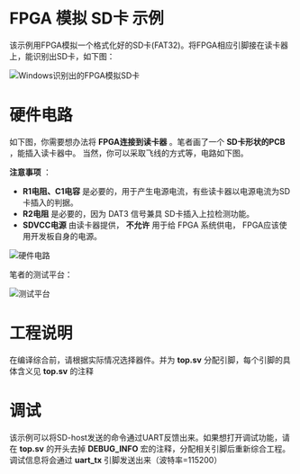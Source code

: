 FPGA 模拟 SD卡 示例
===========================

该示例用FPGA模拟一个格式化好的SD卡(FAT32)。将FPGA相应引脚接在读卡器上，能识别出SD卡，如下图：

![Windows识别出的FPGA模拟SD卡](https://github.com/WangXuan95/FPGA-SDcard-Simulator/blob/master/images/FakeSDcardResult.png)

# 硬件电路

如下图，你需要想办法将 **FPGA连接到读卡器** 。笔者画了一个 **SD卡形状的PCB** ，能插入读卡器中。 当然，你可以采取飞线的方式等，电路如下图。

**注意事项** ：

* **R1电阻、C1电容** 是必要的，用于产生电源电流，有些读卡器以电源电流为SD卡插入的判据。
* **R2电阻** 是必要的，因为 DAT3 信号兼具 SD卡插入上拉检测功能。
* **SDVCC电源** 由读卡器提供， **不允许** 用于给 FPGA 系统供电， FPGA应该使用开发板自身的电源。

![硬件电路](https://github.com/WangXuan95/FPGA-SDcard-Simulator/blob/master/images/FakeSD_sch.png)

笔者的测试平台：

![测试平台](https://github.com/WangXuan95/FPGA-SDcard-Simulator/blob/master/images/FakeSD_platform.png)

# 工程说明

在编译综合前，请根据实际情况选择器件。并为 **top.sv** 分配引脚，每个引脚的具体含义见 **top.sv** 的注释

# 调试

该示例可以将SD-host发送的命令通过UART反馈出来。如果想打开调试功能，请在 **top.sv** 的开头去掉 **DEBUG_INFO** 宏的注释，分配相关引脚后重新综合工程。调试信息将会通过 **uart_tx** 引脚发送出来（波特率=115200）
